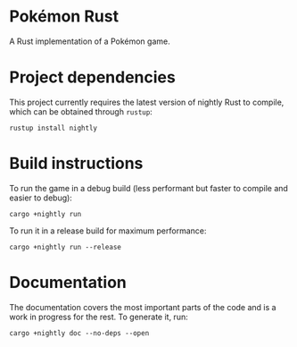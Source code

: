 # Pokémon Rust
A Rust implementation of a Pokémon game.

# Project dependencies

This project currently requires the latest version of nightly Rust to compile, which can be obtained through `rustup`:

```
rustup install nightly
```

# Build instructions

To run the game in a debug build (less performant but faster to compile and easier to debug):

```
cargo +nightly run
```

To run it in a release build for maximum performance:

```
cargo +nightly run --release
```

# Documentation

The documentation covers the most important parts of the code and is a work in progress for the rest. To generate it, run:

```
cargo +nightly doc --no-deps --open
```
